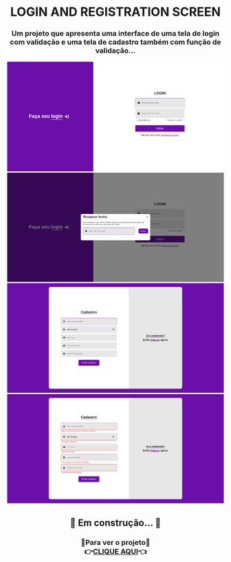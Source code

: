 <h1 align="center">LOGIN AND REGISTRATION SCREEN</h1>
<h3 align="center">Um projeto que apresenta uma interface de uma tela de login com validação e uma tela de cadastro também com função de validação...</h3>
<div align="center"><img src="./assets/1.png"/> <img src="./assets/2.png"/> <img src="./assets/3.png"/> <img src="./assets/4.png"/></div>
<h2 align="center">🚧 Em construção... 🚧</h2>
<h3 align="center">🔹Para ver o projeto🔹<br>👉<a href="https://eiibrunoferreira.github.io/login-and-registration-screen/">CLIQUE AQUI</a>👈</h3>
